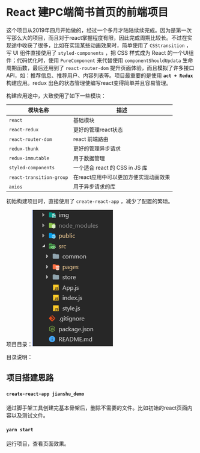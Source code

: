 # React 建PC端简书首页的前端项目

这个项目从2019年四月开始做的，经过一个多月才陆陆续续完成。因为是第一次写那么大的项目，而且对于react掌握程度有限，因此完成周期比较长。不过在实现途中收获了很多，比如在实现某些动画效果时，简单使用了 `CSStransition` ，写 UI 组件直接使用了 `styled-components` ，把 CSS 样式成为 React 的一个UI组件；代码优化时，使用 `PureComponent` 来代替使用 `componentShouldUpdata` 生命周期函数，最后还用到了 `react-router-dom` 提升页面体验，而且模拟了许多接口API，如：推荐信息、推荐用户、内容列表等。项目最重要的是使用 **`act + Redux`** 构建应用。redux 出色的状态管理使编写react变得简单并且容易管理。

构建应用途中，大致使用了如下一些模块：

| 模块名称                     | 描述                       |
| ------------------------ | ------------------------ |
| `react`                  | 基础模块                     |
| `react-redux`            | 更好的管理react状态             |
| `react-router-dom`       | react 前端路由               |
| `redux-thunk`            | 更好的管理异步请求                |
| `redux-immutable`        | 用于数据管理                   |
| `styled-components`      | 一个适合 react 的 CSS in JS 库 |
| `react-transition-group` | 在react应用中可以更加方便实现动画效果    |
| `axios`                  | 用于异步请求的库                 |

初始构建项目时，直接使用了 `create-react-app` ，减少了配置的繁琐。

项目目录：![img\项目目录](./img/项目目录.png)

目录说明：


## 项目搭建思路

#### `create-react-app jianshu_demo`

通过脚手架工具创建完基本骨架后，删除不需要的文件。比如初始的react页面内容以及测试文件。

#### `yarn start`

运行项目，查看页面效果。

